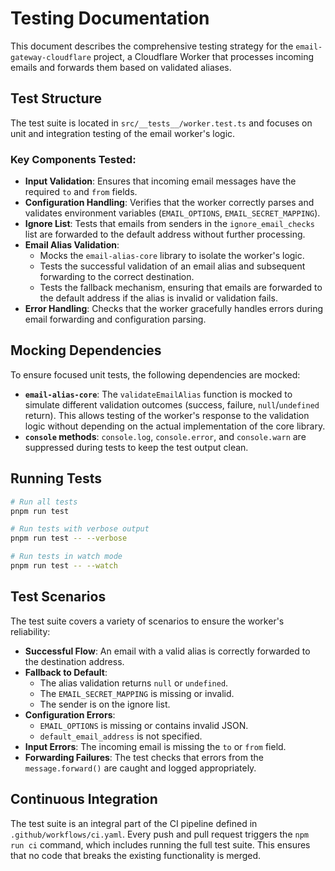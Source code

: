 # Testing Documentation

This document describes the comprehensive testing strategy for the `email-gateway-cloudflare` project, a Cloudflare Worker that processes incoming emails and forwards them based on validated aliases.

## Test Structure

The test suite is located in `src/__tests__/worker.test.ts` and focuses on unit and integration testing of the email worker's logic.

### Key Components Tested:

- **Input Validation**: Ensures that incoming email messages have the required `to` and `from` fields.
- **Configuration Handling**: Verifies that the worker correctly parses and validates environment variables (`EMAIL_OPTIONS`, `EMAIL_SECRET_MAPPING`).
- **Ignore List**: Tests that emails from senders in the `ignore_email_checks` list are forwarded to the default address without further processing.
- **Email Alias Validation**:
  - Mocks the `email-alias-core` library to isolate the worker's logic.
  - Tests the successful validation of an email alias and subsequent forwarding to the correct destination.
  - Tests the fallback mechanism, ensuring that emails are forwarded to the default address if the alias is invalid or validation fails.
- **Error Handling**: Checks that the worker gracefully handles errors during email forwarding and configuration parsing.

## Mocking Dependencies

To ensure focused unit tests, the following dependencies are mocked:

- **`email-alias-core`**: The `validateEmailAlias` function is mocked to simulate different validation outcomes (success, failure, `null`/`undefined` return). This allows testing of the worker's response to the validation logic without depending on the actual implementation of the core library.
- **`console` methods**: `console.log`, `console.error`, and `console.warn` are suppressed during tests to keep the test output clean.

## Running Tests

```bash
# Run all tests
pnpm run test

# Run tests with verbose output
pnpm run test -- --verbose

# Run tests in watch mode
pnpm run test -- --watch
```

## Test Scenarios

The test suite covers a variety of scenarios to ensure the worker's reliability:

- **Successful Flow**: An email with a valid alias is correctly forwarded to the destination address.
- **Fallback to Default**:
  - The alias validation returns `null` or `undefined`.
  - The `EMAIL_SECRET_MAPPING` is missing or invalid.
  - The sender is on the ignore list.
- **Configuration Errors**:
  - `EMAIL_OPTIONS` is missing or contains invalid JSON.
  - `default_email_address` is not specified.
- **Input Errors**: The incoming email is missing the `to` or `from` field.
- **Forwarding Failures**: The test checks that errors from the `message.forward()` are caught and logged appropriately.

## Continuous Integration

The test suite is an integral part of the CI pipeline defined in `.github/workflows/ci.yaml`. Every push and pull request triggers the `npm run ci` command, which includes running the full test suite. This ensures that no code that breaks the existing functionality is merged.
